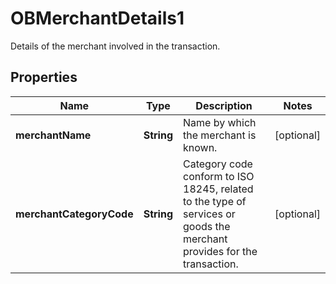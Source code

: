 

# OBMerchantDetails1

Details of the merchant involved in the transaction.

## Properties

| Name | Type | Description | Notes |
|------------ | ------------- | ------------- | -------------|
|**merchantName** | **String** | Name by which the merchant is known. |  [optional] |
|**merchantCategoryCode** | **String** | Category code conform to ISO 18245, related to the type of services or goods the merchant provides for the transaction. |  [optional] |



